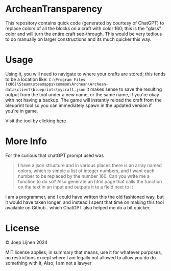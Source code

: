 # ArcheanTransparency

This repository contains quick code (generated by courtesy of ChatGPT) to replace colors of all the blocks on a craft with color 160; this is the "glass" color and will turn the entire craft see-through.
This would be very tedious to do manually on larger constructions and its much quicker this way.

# Usage
Using it, you will need to navigate to where your crafts are stored; this tends to be a location like:
`C:\Program Files (x86)\Steam\steamapps\common\Archean\Archean-data\client\blueprints\mycraft.json` it makes sense to save the resulting output from the tool under a new name, or the same name, if you're okay with not having a backup.
The game will instantly reload the craft from the bleuprint tool so you can immediately spawn in the updated version if you're in game.

Visit the tool by clicking [here](https://joeppie.github.io/ArcheanTransparency/main.html)



# More Info
For the curious that chatGPT prompt used was 

> I have a json structure and in various places there is an array named colors, which is simple a list of integer numbers, and I want each number to be replaced by the number 160. Can you write me a function to do so? Also generate an html page that calls the function on the text in an input and outputs it to a field next to it

I am a programmer, and I could have written this the old fashioned way, but it would have taken longer, and instead I spent that time on making this tool available on Github.. which ChatGPT also helped me do a bit quicker.

# License

© Joep Lijnen 2024

MIT license applies; in summary that means, use it for whatever purposes, no restrictions except where I am legally not allowed to allow you do do something with it,
Also, I am not a lawyer


